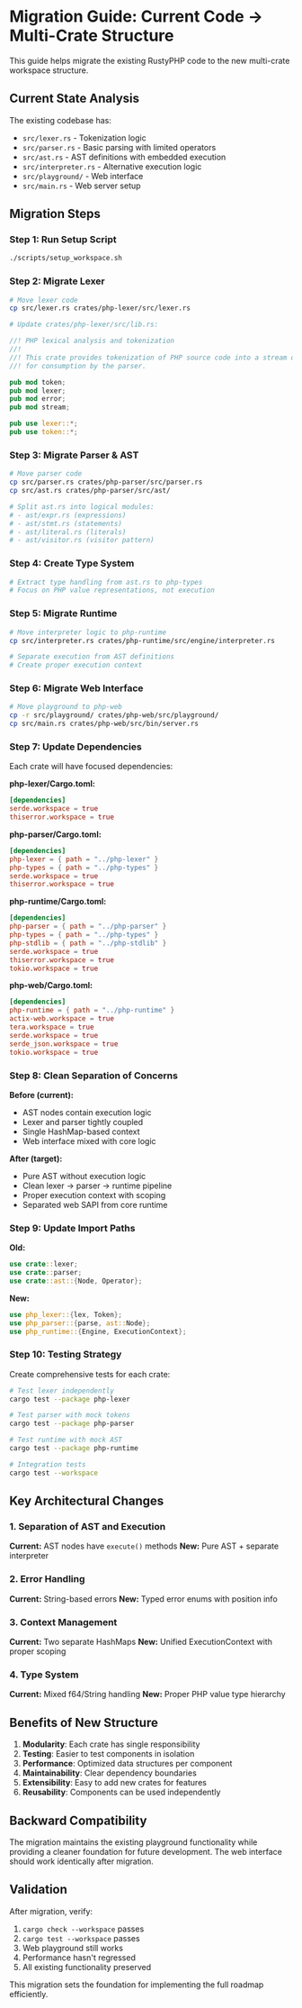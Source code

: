 # Migration Guide: Current Code → Multi-Crate Structure

This guide helps migrate the existing RustyPHP code to the new multi-crate workspace structure.

## Current State Analysis

The existing codebase has:
- `src/lexer.rs` - Tokenization logic
- `src/parser.rs` - Basic parsing with limited operators
- `src/ast.rs` - AST definitions with embedded execution
- `src/interpreter.rs` - Alternative execution logic
- `src/playground/` - Web interface
- `src/main.rs` - Web server setup

## Migration Steps

### Step 1: Run Setup Script
```bash
./scripts/setup_workspace.sh
```

### Step 2: Migrate Lexer
```bash
# Move lexer code
cp src/lexer.rs crates/php-lexer/src/lexer.rs

# Update crates/php-lexer/src/lib.rs:
```
```rust
//! PHP lexical analysis and tokenization
//! 
//! This crate provides tokenization of PHP source code into a stream of tokens
//! for consumption by the parser.

pub mod token;
pub mod lexer; 
pub mod error;
pub mod stream;

pub use lexer::*;
pub use token::*;
```

### Step 3: Migrate Parser & AST
```bash
# Move parser code
cp src/parser.rs crates/php-parser/src/parser.rs
cp src/ast.rs crates/php-parser/src/ast/

# Split ast.rs into logical modules:
# - ast/expr.rs (expressions)
# - ast/stmt.rs (statements)  
# - ast/literal.rs (literals)
# - ast/visitor.rs (visitor pattern)
```

### Step 4: Create Type System
```bash
# Extract type handling from ast.rs to php-types
# Focus on PHP value representations, not execution
```

### Step 5: Migrate Runtime
```bash
# Move interpreter logic to php-runtime
cp src/interpreter.rs crates/php-runtime/src/engine/interpreter.rs

# Separate execution from AST definitions
# Create proper execution context
```

### Step 6: Migrate Web Interface  
```bash
# Move playground to php-web
cp -r src/playground/ crates/php-web/src/playground/
cp src/main.rs crates/php-web/src/bin/server.rs
```

### Step 7: Update Dependencies

Each crate will have focused dependencies:

**php-lexer/Cargo.toml:**
```toml
[dependencies]
serde.workspace = true
thiserror.workspace = true
```

**php-parser/Cargo.toml:**
```toml
[dependencies]
php-lexer = { path = "../php-lexer" }
php-types = { path = "../php-types" }
serde.workspace = true
thiserror.workspace = true
```

**php-runtime/Cargo.toml:**
```toml
[dependencies]
php-parser = { path = "../php-parser" }
php-types = { path = "../php-types" }
php-stdlib = { path = "../php-stdlib" }
serde.workspace = true
thiserror.workspace = true
tokio.workspace = true
```

**php-web/Cargo.toml:**
```toml
[dependencies]
php-runtime = { path = "../php-runtime" }
actix-web.workspace = true
tera.workspace = true
serde.workspace = true
serde_json.workspace = true
tokio.workspace = true
```

### Step 8: Clean Separation of Concerns

**Before (current):**
- AST nodes contain execution logic
- Lexer and parser tightly coupled
- Single HashMap-based context
- Web interface mixed with core logic

**After (target):**
- Pure AST without execution logic
- Clean lexer → parser → runtime pipeline
- Proper execution context with scoping
- Separated web SAPI from core runtime

### Step 9: Update Import Paths

**Old:**
```rust
use crate::lexer;
use crate::parser;
use crate::ast::{Node, Operator};
```

**New:**
```rust
use php_lexer::{lex, Token};
use php_parser::{parse, ast::Node};
use php_runtime::{Engine, ExecutionContext};
```

### Step 10: Testing Strategy

Create comprehensive tests for each crate:

```bash
# Test lexer independently
cargo test --package php-lexer

# Test parser with mock tokens
cargo test --package php-parser

# Test runtime with mock AST
cargo test --package php-runtime

# Integration tests
cargo test --workspace
```

## Key Architectural Changes

### 1. Separation of AST and Execution
**Current:** AST nodes have `execute()` methods
**New:** Pure AST + separate interpreter

### 2. Error Handling
**Current:** String-based errors
**New:** Typed error enums with position info

### 3. Context Management  
**Current:** Two separate HashMaps
**New:** Unified ExecutionContext with proper scoping

### 4. Type System
**Current:** Mixed f64/String handling
**New:** Proper PHP value type hierarchy

## Benefits of New Structure

1. **Modularity**: Each crate has single responsibility
2. **Testing**: Easier to test components in isolation  
3. **Performance**: Optimized data structures per component
4. **Maintainability**: Clear dependency boundaries
5. **Extensibility**: Easy to add new crates for features
6. **Reusability**: Components can be used independently

## Backward Compatibility

The migration maintains the existing playground functionality while providing a cleaner foundation for future development. The web interface should work identically after migration.

## Validation

After migration, verify:
1. `cargo check --workspace` passes
2. `cargo test --workspace` passes  
3. Web playground still works
4. Performance hasn't regressed
5. All existing functionality preserved

This migration sets the foundation for implementing the full roadmap efficiently.
